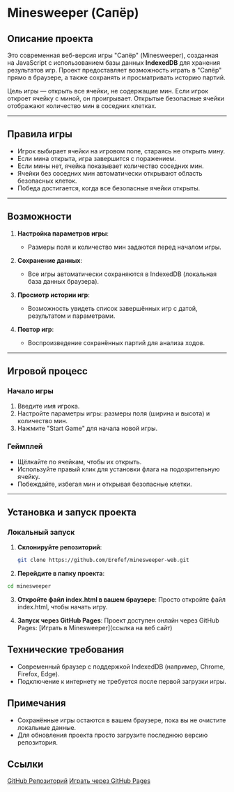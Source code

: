 # Minesweeper (Сапёр)

## Описание проекта

Это современная веб-версия игры "Сапёр" (Minesweeper), созданная на JavaScript с использованием базы данных **IndexedDB** для хранения результатов игр. Проект предоставляет возможность играть в "Сапёр" прямо в браузере, а также сохранять и просматривать историю партий.

Цель игры — открыть все ячейки, не содержащие мин. Если игрок откроет ячейку с миной, он проигрывает. Открытые безопасные ячейки отображают количество мин в соседних клетках.

---

## Правила игры

- Игрок выбирает ячейки на игровом поле, стараясь не открыть мину.
- Если мина открыта, игра завершится с поражением.
- Если мины нет, ячейка показывает количество соседних мин.
- Ячейки без соседних мин автоматически открывают область безопасных клеток.
- Победа достигается, когда все безопасные ячейки открыты.

---

## Возможности

1. **Настройка параметров игры**:  
   - Размеры поля и количество мин задаются перед началом игры.

2. **Сохранение данных**:  
   - Все игры автоматически сохраняются в IndexedDB (локальная база данных браузера).

3. **Просмотр истории игр**:  
   - Возможность увидеть список завершённых игр с датой, результатом и параметрами.

4. **Повтор игр**:  
   - Воспроизведение сохранённых партий для анализа ходов.

---

## Игровой процесс

### Начало игры

1. Введите имя игрока.
2. Настройте параметры игры: размеры поля (ширина и высота) и количество мин.
3. Нажмите "Start Game" для начала новой игры.

### Геймплей

- Щёлкайте по ячейкам, чтобы их открыть.
- Используйте правый клик для установки флага на подозрительную ячейку.
- Побеждайте, избегая мин и открывая безопасные клетки.

---

## Установка и запуск проекта

### Локальный запуск

1. **Склонируйте репозиторий**:
   ```bash
   git clone https://github.com/Erefef/minesweeper-web.git
   
2. **Перейдите в папку проекта**:

```bash
cd minesweeper
```
3. **Откройте файл index.html в вашем браузере**: 
    Просто откройте файл index.html, чтобы начать игру.

4. **Запуск через GitHub Pages**:
Проект доступен онлайн через GitHub Pages:
[Играть в Minesweeper](ссылка на веб сайт)

## Технические требования
- Современный браузер с поддержкой IndexedDB (например, Chrome, Firefox, Edge).
- Подключение к интернету не требуется после первой загрузки игры.
## Примечания
- Сохранённые игры остаются в вашем браузере, пока вы не очистите локальные данные.
- Для обновления проекта просто загрузите последнюю версию репозитория.
## Ссылки
[GitHub Репозиторий]()
[Играть через GitHub Pages]()
